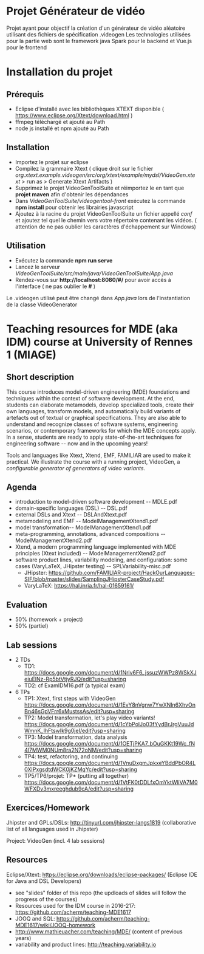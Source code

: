# Projet Générateur de vidéo
Projet ayant pour objectif la création d'un générateur de vidéo aléatoire utilisant des fichiers de spécification .videogen
Les technologies utilisées pour la partie web sont le framework java Spark pour le backend et Vue.js pour le frontend

# Installation du projet

## Prérequis 

* Eclipse d'installé avec les bibliothèques XTEXT disponible ( https://www.eclipse.org/Xtext/download.html )
* ffmpeg téléchargé et ajouté au Path
* node js installé et npm ajouté au Path

## Installation

* Importez le projet sur eclipse
* Compilez la grammaire Xtext ( clique droit sur le fichier *org.xtext.example.videogen/src/org/xtext/example/mydsl/VideoGen.xtext* > run as > Generate Xtext Artifacts )
* Supprimez le projet VideoGenToolSuite et réimportez le en tant que **projet maven** afin d'obtenir les dépendances
* Dans *VideoGenToolSuite/videogentool-front* exécutez la commande **npm install** pour obtenir les librairies javascript
* Ajoutez à la racine du projet VideoGenToolSuite un fichier appellé *conf* et ajoutez tel quel le chemin vers votre répertoire contenant les vidéos. ( attention de ne pas oublier les caractères d'échappement sur Windows)

## Utilisation

* Exécutez la commande **npm run serve**
* Lancez le serveur *VideoGenToolSuite/src/main/java/VideoGenToolSuite/App.java*
* Rendez-vous sur **http://localhost:8080/#/** pour avoir accès à l'interface ( ne pas oublier le **#** )

Le .videogen utilisé peut être changé dans *App.java* lors de l'instantiation de la classe VideoGenerator 

# Teaching resources for MDE (aka IDM) course at University of Rennes 1 (MIAGE)

## Short description

This course introduces model-driven engineering (MDE) foundations and techniques within the context of software development. 
At the end, students can elaborate metamodels, develop specialized tools, create their own languages, transform models, and automatically build variants of artefacts out of textual or graphical specifications. 
They are also able to understand and recognize classes of software systems, engineering scenarios, or contemporary frameworks for which the MDE concepts apply. 
In a sense, students are ready to apply state-of-the-art techniques for engineering software -- now and in the upcoming years!

Tools and languages like Xtext, Xtend, EMF, FAMILIAR are used to make it practical. 
We illustrate the course with a running project, VideoGen, a *configurable generator of generators of video variants*.  

## Agenda 

* introduction to model-driven software development -- MDLE.pdf 
* domain-specific languages (DSL) -- DSL.pdf
* external DSLs and Xtext -- DSLAndXtext.pdf
* metamodeling and EMF -- ModelManagementXtend1.pdf 
* model transformation-- ModelManagementXtend1.pdf 
* meta-programming, annotations, advanced compositions -- ModelManagementXtend2.pdf 
* Xtend, a modern programming language implemented with MDE principles (Xtext included) -- ModelManagementXtend2.pdf
* software product lines, variability modeling, and configuration: some cases (VaryLaTeX, JHipster testing) -- SPLVariability-misc.pdf
  * JHipster: https://github.com/FAMILIAR-project/HackOurLanguages-SIF/blob/master/slides/SamplingJHipsterCaseStudy.pdf 
  * VaryLaTeX: https://hal.inria.fr/hal-01659161/

## Evaluation 

* 50% (homework + project)
* 50% (partiel) 

## Lab sessions 

* 2 TDs 
   * TD1: https://docs.google.com/document/d/1Nriv6F6_jssuzWWPz8WSkXJeiuElNz-Rp5btVtjyRJQ/edit?usp=sharing
   * TD2: cf ExamIDM16.pdf (a typical exam)
* 6 TPs
  * TP1: Xtext, first steps with VideoGen https://docs.google.com/document/d/1EvY8nVgnw7YwXNln6XhvOnBn46sGpVFrr6xMustssAs/edit?usp=sharing
  * TP2: Model transformation, let's play video variants! https://docs.google.com/document/d/1cYbPolJo03fYydBrJrgVuuJdWmnK_IhFtswIk9g0jeI/edit?usp=sharing
  * TP3: Model transformation, data analysis https://docs.google.com/document/d/1OETjPKA7_bOuGKKt19Wc_fN4l7MWM0NUm8ra2N72oNM/edit?usp=sharing
  * TP4: test, refactoring, and continuing https://docs.google.com/document/d/1VnuDxgmJpkxeYBddPbOR4L0XIPxgsdtdWCK0jKZMqYc/edit?usp=sharing
  * TP5/TP6/projet: TP* (putting all together) https://docs.google.com/document/d/1VtFK0tDDLfxOmYktWliVA7M0WFXDv3mxreeghdub9cA/edit?usp=sharing


## Exercices/Homework 

Jhipster and GPLs/DSLs: http://tinyurl.com/jhipster-langs1819 (collaborative list of all languages used in Jhipster) 

Project: VideoGen (incl. 4 lab sessions)

## Resources 

Eclipse/Xtext: https://eclipse.org/downloads/eclipse-packages/ (Eclipse IDE for Java and DSL Developers)

* see "slides" folder of this repo (the updloads of slides will follow the progress of the courses)
* Resources used for the IDM course in 2016-217: https://github.com/acherm/teaching-MDE1617
* JOOQ and SQL: https://github.com/acherm/teaching-MDE1617/wiki/JOOQ-homework
* http://www.mathieuacher.com/teaching/MDE/ (content of previous years)
* variability and product lines: http://teaching.variability.io

